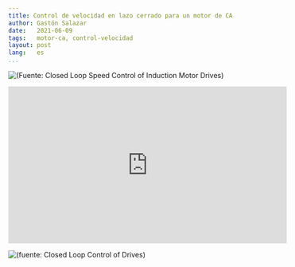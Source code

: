 ```yaml
---
title: Control de velocidad en lazo cerrado para un motor de CA
author: Gastón Salazar
date:   2021-06-09
tags:   motor-ca, control-velocidad
layout: post
lang:   es
...
```


![(*Fuente: [Closed Loop Speed Control of Induction Motor Drives](https://www.eeeguide.com/closed-loop-speed-control-of-induction-motor-drives/)*)](https://www.eeeguide.com/wp-content/uploads/2019/01/Closed-Loop-Speed-Control-of-Induction-Motor-Drives.jpg)

<iframe width="560" height="315" src="https://www.youtube.com/embed/DJWWWUmJ4pQ" title="YouTube video player" frameborder="0" allow="accelerometer; autoplay; clipboard-write; encrypted-media; gyroscope; picture-in-picture" allowfullscreen></iframe>

![(*fuente: [Closed Loop Control of Drives](https://circuitglobe.com/closed-loop-control-of-drives.html)*)](https://circuitglobe.com/wp-content/uploads/2016/10/closed-loop-speed-control.jpg)

